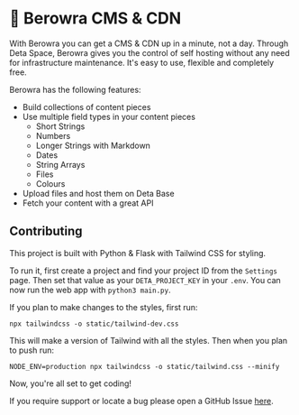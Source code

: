 # 🔵 Berowra CMS & CDN

With Berowra you can get a CMS & CDN up in a minute, not a day. Through Deta Space, Berowra gives you the control of self hosting without any need for infrastructure maintenance. It's easy to use, flexible and completely free.

Berowra has the following features:

- Build collections of content pieces
- Use multiple field types in your content pieces
  - Short Strings
  - Numbers
  - Longer Strings with Markdown
  - Dates
  - String Arrays
  - Files
  - Colours
- Upload files and host them on Deta Base
- Fetch your content with a great API

## Contributing

This project is built with Python & Flask with Tailwind CSS for styling. 

To run it, first create a project and find your project ID from the `Settings` page. Then set that value as your `DETA_PROJECT_KEY` in your `.env`. You can now run the web app with `python3 main.py`. 

If you plan to make changes to the styles, first run:

```shell
npx tailwindcss -o static/tailwind-dev.css
```

This will make a version of Tailwind with all the styles. Then when you plan to push run:

```shell
NODE_ENV=production npx tailwindcss -o static/tailwind.css --minify  
```

Now, you're all set to get coding!

If you require support or locate a bug please open a GitHub Issue [here](https://github.com/sampoder/berowra/issues/new/choose).
